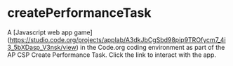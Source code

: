 # createPerformanceTask
A [Javascript web app game] (https://studio.code.org/projects/applab/A3dkJbCgSbd98pip9TROfycm7_4i3_5bXDasp_V3nsk/view) in the Code.org coding environment as part of the AP CSP Create Performance Task. Click the link to interact with the app.
